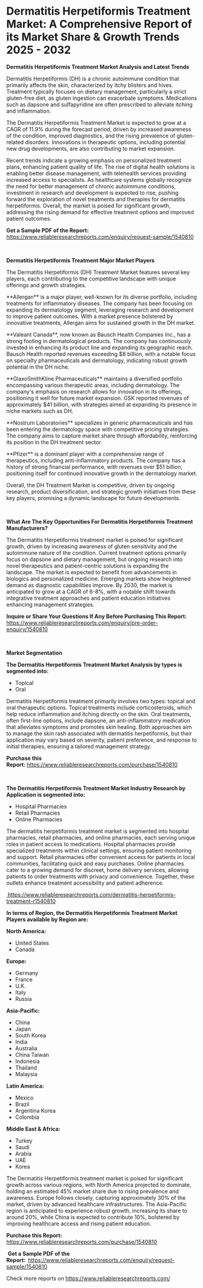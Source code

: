 <p><h1>Dermatitis Herpetiformis Treatment Market: A Comprehensive Report of its Market Share & Growth Trends 2025 - 2032</h1></p><p><strong>Dermatitis Herpetiformis Treatment Market Analysis and Latest Trends</strong></p>
<p><p>Dermatitis Herpetiformis (DH) is a chronic autoimmune condition that primarily affects the skin, characterized by itchy blisters and hives. Treatment typically focuses on dietary management, particularly a strict gluten-free diet, as gluten ingestion can exacerbate symptoms. Medications such as dapsone and sulfapyridine are often prescribed to alleviate itching and inflammation.</p><p>The Dermatitis Herpetiformis Treatment Market is expected to grow at a CAGR of 11.9% during the forecast period, driven by increased awareness of the condition, improved diagnostics, and the rising prevalence of gluten-related disorders. Innovations in therapeutic options, including potential new drug developments, are also contributing to market expansion.</p><p>Recent trends indicate a growing emphasis on personalized treatment plans, enhancing patient quality of life. The rise of digital health solutions is enabling better disease management, with telehealth services providing increased access to specialists. As healthcare systems globally recognize the need for better management of chronic autoimmune conditions, investment in research and development is expected to rise, pushing forward the exploration of novel treatments and therapies for dermatitis herpetiformis. Overall, the market is poised for significant growth, addressing the rising demand for effective treatment options and improved patient outcomes.</p></p>
<p><strong>Get a Sample PDF of the Report:&nbsp;</strong> <a href="https://www.reliableresearchreports.com/enquiry/request-sample/1540810?utm_campaign=2530&utm_medium=2&utm_source=Github&utm_content=ia&utm_term=03032025&utm_id=dermatitis-herpetiformis-treatment">https://www.reliableresearchreports.com/enquiry/request-sample/1540810</a></p>
<p>&nbsp;</p>
<p><strong>Dermatitis Herpetiformis Treatment Major Market Players</strong></p>
<p><p>The Dermatitis Herpetiformis (DH) Treatment Market features several key players, each contributing to the competitive landscape with unique offerings and growth strategies.</p><p>**Allergan** is a major player, well-known for its diverse portfolio, including treatments for inflammatory diseases. The company has been focusing on expanding its dermatology segment, leveraging research and development to improve patient outcomes. With a market presence bolstered by innovative treatments, Allergan aims for sustained growth in the DH market.</p><p>**Valeant Canada**, now known as Bausch Health Companies Inc., has a strong footing in dermatological products. The company has continuously invested in enhancing its product line and expanding its geographic reach. Bausch Health reported revenues exceeding $8 billion, with a notable focus on specialty pharmaceuticals and dermatology, indicating robust growth potential in the DH niche.</p><p>**GlaxoSmithKline Pharmaceuticals** maintains a diversified portfolio encompassing various therapeutic areas, including dermatology. The company's emphasis on research allows for innovation in its offerings, positioning it well for future market expansion. GSK reported revenues of approximately $41 billion, with strategies aimed at expanding its presence in niche markets such as DH.</p><p>**Nostrum Laboratories** specializes in generic pharmaceuticals and has been entering the dermatology space with competitive pricing strategies. The company aims to capture market share through affordability, reinforcing its position in the DH treatment sector.</p><p>**Pfizer** is a dominant player with a comprehensive range of therapeutics, including anti-inflammatory products. The company has a history of strong financial performance, with revenues over $51 billion, positioning itself for continued innovative growth in the dermatology market.</p><p>Overall, the DH Treatment Market is competitive, driven by ongoing research, product diversification, and strategic growth initiatives from these key players, promising a dynamic landscape for future developments.</p></p>
<p>&nbsp;</p>
<p><strong>What Are The Key Opportunities For Dermatitis Herpetiformis Treatment Manufacturers?</strong></p>
<p><p>The Dermatitis Herpetiformis treatment market is poised for significant growth, driven by increasing awareness of gluten sensitivity and the autoimmune nature of the condition. Current treatment options primarily focus on dapsone and dietary management, but ongoing research into novel therapeutics and patient-centric solutions is expanding the landscape. The market is expected to benefit from advancements in biologics and personalized medicine. Emerging markets show heightened demand as diagnostic capabilities improve. By 2030, the market is anticipated to grow at a CAGR of 6-8%, with a notable shift towards integrative treatment approaches and patient education initiatives enhancing management strategies.</p></p>
<p><strong>Inquire or Share Your Questions If Any Before Purchasing This Report:</strong> <a href="https://www.reliableresearchreports.com/enquiry/pre-order-enquiry/1540810?utm_campaign=2530&utm_medium=2&utm_source=Github&utm_content=ia&utm_term=03032025&utm_id=dermatitis-herpetiformis-treatment">https://www.reliableresearchreports.com/enquiry/pre-order-enquiry/1540810</a></p>
<p>&nbsp;</p>
<p><strong>Market Segmentation</strong></p>
<p><strong>The Dermatitis Herpetiformis Treatment Market Analysis by types is segmented into:</strong></p>
<p><ul><li>Topical</li><li>Oral</li></ul></p>
<p><p>Dermatitis Herpetiformis treatment primarily involves two types: topical and oral therapeutic options. Topical treatments include corticosteroids, which help reduce inflammation and itching directly on the skin. Oral treatments, often first-line options, include dapsone, an anti-inflammatory medication that alleviates symptoms and promotes skin healing. Both approaches aim to manage the skin rash associated with dermatitis herpetiformis, but their application may vary based on severity, patient preference, and response to initial therapies, ensuring a tailored management strategy.</p></p>
<p><strong>Purchase this Report:&nbsp;</strong><a href="https://www.reliableresearchreports.com/purchase/1540810?utm_campaign=2530&utm_medium=2&utm_source=Github&utm_content=ia&utm_term=03032025&utm_id=dermatitis-herpetiformis-treatment">https://www.reliableresearchreports.com/purchase/1540810</a></p>
<p>&nbsp;</p>
<p><strong>The Dermatitis Herpetiformis Treatment Market Industry Research by Application is segmented into:</strong></p>
<p><ul><li>Hospital Pharmacies</li><li>Retail Pharmacies</li><li>Online Pharmacies</li></ul></p>
<p><p>The dermatitis herpetiformis treatment market is segmented into hospital pharmacies, retail pharmacies, and online pharmacies, each serving unique roles in patient access to medications. Hospital pharmacies provide specialized treatments within clinical settings, ensuring patient monitoring and support. Retail pharmacies offer convenient access for patients in local communities, facilitating quick and easy purchases. Online pharmacies cater to a growing demand for discreet, home delivery services, allowing patients to order treatments with privacy and convenience. Together, these outlets enhance treatment accessibility and patient adherence.</p></p>
<p><a href="https://www.reliableresearchreports.com/dermatitis-herpetiformis-treatment-r1540810?utm_campaign=2530&utm_medium=2&utm_source=Github&utm_content=ia&utm_term=03032025&utm_id=dermatitis-herpetiformis-treatment">&nbsp;https://www.reliableresearchreports.com/dermatitis-herpetiformis-treatment-r1540810</a></p>
<p><strong>In terms of Region, the Dermatitis Herpetiformis Treatment Market Players available by Region are:</strong></p>
<p>
    <p> <strong> North America: </strong>
        <ul>
            <li>United States</li>
            <li>Canada</li>
        </ul>
        </p> 
    <p> <strong> Europe: </strong>
        <ul>
            <li>Germany</li>
            <li>France</li>
            <li>U.K.</li>
            <li>Italy</li>
            <li>Russia</li>
        </ul>
        </p> 
    <p> <strong> Asia-Pacific: </strong>
        <ul>
            <li>China</li>
            <li>Japan</li>
            <li>South Korea</li>
            <li>India</li>
            <li>Australia</li>
            <li>China Taiwan</li>
            <li>Indonesia</li>
            <li>Thailand</li>
            <li>Malaysia</li>
        </ul>
        </p> 
    <p> <strong> Latin America: </strong>
        <ul>
            <li>Mexico</li>
            <li>Brazil</li>
            <li>Argentina Korea</li>
            <li>Colombia</li>
        </ul>
        </p> 
    <p> <strong> Middle East & Africa: </strong>
        <ul>
            <li>Turkey</li>
            <li>Saudi</li>
            <li>Arabia</li>
            <li>UAE</li>
            <li>Korea</li>
        </ul>
    </p>
    </p>
<p><p>The Dermatitis Herpetiformis treatment market is poised for significant growth across various regions, with North America projected to dominate, holding an estimated 45% market share due to rising prevalence and awareness. Europe follows closely, capturing approximately 30% of the market, driven by advanced healthcare infrastructures. The Asia-Pacific region is anticipated to experience robust growth, increasing its share to around 20%, while China is expected to contribute 10%, bolstered by improving healthcare access and rising patient education.</p></p>
<p><strong>Purchase this Report: </strong><a href="https://www.reliableresearchreports.com/purchase/1540810?utm_campaign=2530&utm_medium=2&utm_source=Github&utm_content=ia&utm_term=03032025&utm_id=dermatitis-herpetiformis-treatment">https://www.reliableresearchreports.com/purchase/1540810</a></p>
<p>&nbsp;<strong>Get a Sample PDF of the Report:&nbsp;&nbsp;</strong><a href="https://www.reliableresearchreports.com/enquiry/request-sample/1540810?utm_campaign=2530&utm_medium=2&utm_source=Github&utm_content=ia&utm_term=03032025&utm_id=dermatitis-herpetiformis-treatment">https://www.reliableresearchreports.com/enquiry/request-sample/1540810</a></p>
<p><strong></strong></p>
<p>Check more reports on <a href="https://www.reliableresearchreports.com/?utm_campaign=2530&utm_medium=2&utm_source=Github&utm_content=ia&utm_term=03032025&utm_id=dermatitis-herpetiformis-treatment">https://www.reliableresearchreports.com/</a></p>